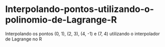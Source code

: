 # Interpolando-pontos-utilizando-o-polinomio-de-Lagrange-R
Interpolando os pontos (0, 1), (2, 3), (4, -1) e (7, 4) utilizando o interpolador de Lagrange no R
